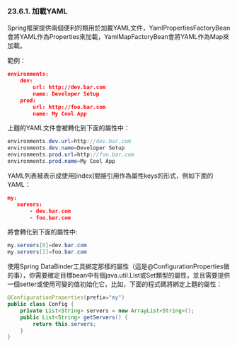 ### 23.6.1. 加載YAML

Spring框架提供兩個便利的類用於加載YAML文件，YamlPropertiesFactoryBean會將YAML作為Properties來加載，YamlMapFactoryBean會將YAML作為Map來加載。

範例：
```json
environments:
    dev:
        url: http://dev.bar.com
        name: Developer Setup
    prod:
        url: http://foo.bar.com
        name: My Cool App
```
上麵的YAML文件會被轉化到下面的屬性中：
```java
environments.dev.url=http://dev.bar.com
environments.dev.name=Developer Setup
environments.prod.url=http://foo.bar.com
environments.prod.name=My Cool App
```
YAML列表被表示成使用[index]間接引用作為屬性keys的形式，例如下面的YAML：
```json
my:
   servers:
       - dev.bar.com
       - foo.bar.com
```
將會轉化到下面的屬性中:
```java
my.servers[0]=dev.bar.com
my.servers[1]=foo.bar.com
```
使用Spring DataBinder工具綁定那樣的屬性（這是@ConfigurationProperties做的事），你需要確定目標bean中有個java.util.List或Set類型的屬性，並且需要提供一個setter或使用可變的值初始化它，比如，下面的程式碼將綁定上麵的屬性：
```java
@ConfigurationProperties(prefix="my")
public class Config {
    private List<String> servers = new ArrayList<String>();
    public List<String> getServers() {
        return this.servers;
    }
}
```
